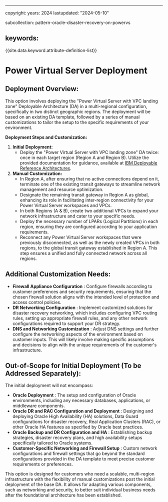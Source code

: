 
---
copyright:
  years: 2024
lastupdated: "2024-05-10"

subcollection: pattern-oracle-disaster-recovery-on-powervs

keywords:
---
{{site.data.keyword.attribute-definition-list}}

# Power Virtual Server Deployment


## **Deployment Overview:**

This option involves deploying the "Power Virtual Server with VPC landing zone" Deployable Architecture (DA) in a multi-regional configuration, specifically in two distinct geographic regions. The deployment will be based on an existing DA template, followed by a series of manual customizations to tailor the setup to the specific requirements of your environment.

**Deployment Steps and Customization:**

1. **Initial Deployment:**
   * Deploy the "Power Virtual Server with VPC landing zone" DA twice: once in each target region (Region A and Region B). Utilize the provided documentation for guidance, available at [IBM Deployable Reference Architectures](https://cloud.ibm.com/docs/deployable-reference-architectures?topic=deployable-reference-architectures-deploy-arch-ibm-pvs-inf-full-stack).
2. **Manual Customization:**
   * In Region A, after ensuring that no active connections depend on it, terminate one of the existing transit gateways to streamline network management and resource optimization.
   * Designate the remaining transit gateway in Region A as global, enhancing its role in facilitating inter-region connectivity for your Power Virtual Server workspaces and VPCs.
   * In both Regions (A & B), create two additional VPCs to expand your network infrastructure and cater to your specific needs.
   * Deploy the necessary number of LPARs (Logical Partitions) in each region, ensuring they are configured according to your application requirements.
   * Reconnect any Power Virtual Server workspaces that were previously disconnected, as well as the newly created VPCs in both regions, to the global transit gateway established in Region A. This step ensures a unified and fully connected network across all regions.

## **Additional Customization Needs:**

* **Firewall Appliance Configuration** : Configure firewalls according to customer preferences and security requirements, ensuring that the chosen firewall solution aligns with the intended level of protection and access control policies.
* **DR Networking Configuration** : Implement customized solutions for disaster recovery networking, which includes configuring VPC routing rules, setting up appropriate firewall rules, and any other network configurations required to support your DR strategy.
* **DNS and Networking Customization** : Adjust DNS settings and further configure the networking aspects of the environment based on customer inputs. This will likely involve making specific assumptions and decisions to align with the unique requirements of the customer's infrastructure.

## **Out-of-Scope for Initial Deployment (To be Addressed Separately):**
The initial deployment will not encompass:

* **Oracle Deployment** : The setup and configuration of Oracle environments, including any necessary databases, applications, or middleware components.
* **Oracle DR and RAC Configuration and Deployment** : Designing and deploying Oracle High Availability (HA) solutions, Data Guard configurations for disaster recovery, Real Application Clusters (RAC), or other Oracle HA features as specified by Oracle best practices.
* **Oracle Backup and DR Configuration and HA** : Establishing backup strategies, disaster recovery plans, and high availability setups specifically tailored to Oracle systems.
* **Customer-Specific Networking and Firewall Setup** : Custom network configurations and firewall settings that go beyond the standard configurations provided in the DA template to meet precise customer requirements or preferences.

This option is designed for customers who need a scalable, multi-region infrastructure with the flexibility of manual customizations post the initial deployment of the base DA. It allows for adapting various components, such as networking and security, to better suit individual business needs after the foundational architecture has been established.
